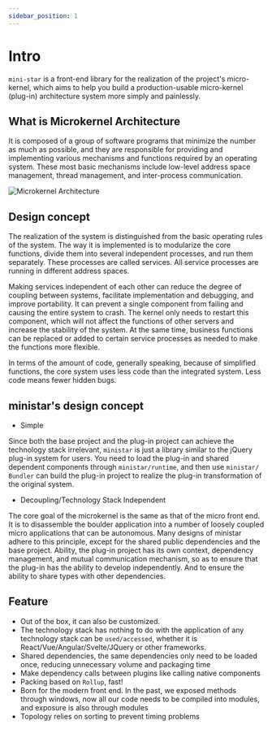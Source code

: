 ```yaml
---
sidebar_position: 1
---
```


# Intro

`mini-star` is a front-end library for the realization of the project's micro-kernel, which aims to help you build a production-usable micro-kernel (plug-in) architecture system more simply and painlessly.

<!-- 抄自: https://segmentfault.com/a/1190000016862735 -->

## What is Microkernel Architecture

It is composed of a group of software programs that minimize the number as much as possible, and they are responsible for providing and implementing various mechanisms and functions required by an operating system. These most basic mechanisms include low-level address space management, thread management, and inter-process communication.

![Microkernel Architecture](/img/docs/intro.png)

## Design concept

The realization of the system is distinguished from the basic operating rules of the system. The way it is implemented is to modularize the core functions, divide them into several independent processes, and run them separately. These processes are called services. All service processes are running in different address spaces.

Making services independent of each other can reduce the degree of coupling between systems, facilitate implementation and debugging, and improve portability. It can prevent a single component from failing and causing the entire system to crash. The kernel only needs to restart this component, which will not affect the functions of other servers and increase the stability of the system. At the same time, business functions can be replaced or added to certain service processes as needed to make the functions more flexible.

In terms of the amount of code, generally speaking, because of simplified functions, the core system uses less code than the integrated system. Less code means fewer hidden bugs.

## ministar's design concept

- Simple

Since both the base project and the plug-in project can achieve the technology stack irrelevant, `ministar` is just a library similar to the jQuery plug-in system for users. You need to load the plug-in and shared dependent components through `ministar/runtime`, and then use `ministar/ Bundler` can build the plug-in project to realize the plug-in transformation of the original system.

- Decoupling/Technology Stack Independent

The core goal of the microkernel is the same as that of the micro front end. It is to disassemble the boulder application into a number of loosely coupled micro applications that can be autonomous. Many designs of ministar adhere to this principle, except for the shared public dependencies and the base project. Ability, the plug-in project has its own context, dependency management, and mutual communication mechanism, so as to ensure that the plug-in has the ability to develop independently. And to ensure the ability to share types with other dependencies.

## Feature

- Out of the box, it can also be customized.
- The technology stack has nothing to do with the application of any technology stack can be `used/accessed`, whether it is React/Vue/Angular/Svelte/JQuery or other frameworks.
- Shared dependencies, the same dependencies only need to be loaded once, reducing unnecessary volume and packaging time
- Make dependency calls between plugins like calling native components
- Packing based on `Rollup`, fast!
- Born for the modern front end. In the past, we exposed methods through windows, now all our code needs to be compiled into modules, and exposure is also through modules
- Topology relies on sorting to prevent timing problems
